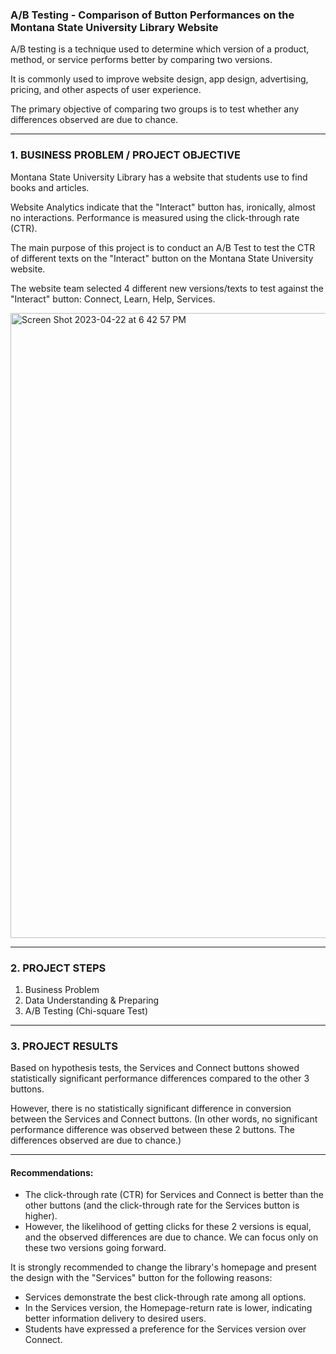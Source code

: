 
### A/B Testing - Comparison of Button Performances on the Montana State University Library Website

A/B testing is a technique used to determine which version of a product, method, or service performs better by comparing two versions.

It is commonly used to improve website design, app design, advertising, pricing, and other aspects of user experience.

The primary objective of comparing two groups is to test whether any differences observed are due to chance.

______________________________ 


### 1. BUSINESS PROBLEM / PROJECT OBJECTIVE

Montana State University Library has a website that students use to find books and articles.

Website Analytics indicate that the "Interact" button has, ironically, almost no interactions. Performance is measured using the click-through rate (CTR).

The main purpose of this project is to conduct an A/B Test to test the CTR of different texts on the "Interact" button on the Montana State University website.

The website team selected 4 different new versions/texts to test against the "Interact" button: Connect, Learn, Help, Services.


<img width="1000" alt="Screen Shot 2023-04-22 at 6 42 57 PM" src="https://user-images.githubusercontent.com/90986708/233796469-6bb38ade-83e8-4915-ae69-92efefd4a713.png">


______________________________

### 2. PROJECT STEPS

1. Business Problem
2. Data Understanding & Preparing
3. A/B Testing (Chi-square Test)

______________________________

### 3. PROJECT RESULTS

Based on hypothesis tests, the Services and Connect buttons showed statistically significant performance differences compared to the other 3 buttons.

However, there is no statistically significant difference in conversion between the Services and Connect buttons.
(In other words, no significant performance difference was observed between these 2 buttons. The differences observed are due to chance.)

__________________________________

#### Recommendations:

- The click-through rate (CTR) for Services and Connect is better than the other buttons (and the click-through rate for the Services button is higher).
- However, the likelihood of getting clicks for these 2 versions is equal, and the observed differences are due to chance. We can focus only on these two versions going forward.
  
It is strongly recommended to change the library's homepage and present the design with the "Services" button for the following reasons:

- Services demonstrate the best click-through rate among all options.
- In the Services version, the Homepage-return rate is lower, indicating better information delivery to desired users.
- Students have expressed a preference for the Services version over Connect.




